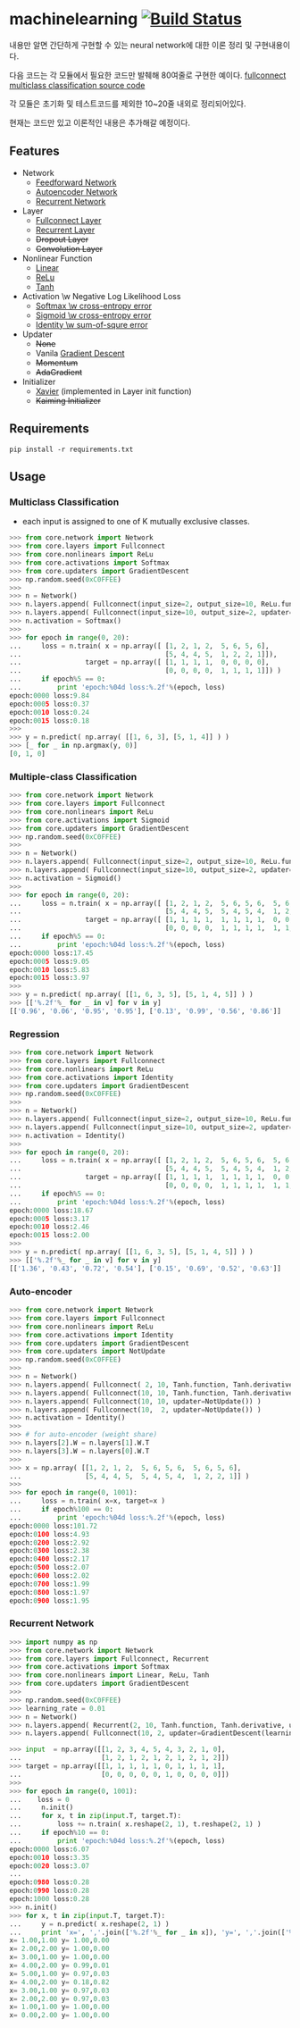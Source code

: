 # machinelearning [![Build Status](https://travis-ci.org/wbaek/machinelearning.svg?branch=master)](https://travis-ci.org/wbaek/machinelearning)

내용만 알면 간단하게 구현할 수 있는 neural network에 대한 이론 정리 및 구현내용이다.

다음 코드는 각 모듈에서 필요한 코드만 발췌해 80여줄로 구현한 예이다.
[fullconnect multiclass classification source code](https://gist.github.com/wbaek/05201f13130fa005cb33)


각 모듈은 초기화 및 테스트코드를 제외한 10~20줄 내외로 정리되어있다.

현재는 코드만 있고 이론적인 내용은 추가해갈 예정이다.



## Features
* Network
  * [Feedforward Network](core/network.py)
  * [Autoencoder Network](README.md#auto-encoder)
  * [Recurrent Network](README.md#recurrent-network)
* Layer
  * [Fullconnect Layer](core/layers/fullconnect.py)
  * [Recurrent Layer](core/layers/recurrent.py)
  * ~~Dropout Layer~~
  * ~~Convolution Layer~~
* Nonlinear Function
  * [Linear](core/nonlinears/linear.py)
  * [ReLu](core/nonlinears/relu.py)
  * [Tanh](core/nonlinears/tanh.py)
* Activation \w Negative Log Likelihood Loss
  * [Softmax \w cross-entropy error](core/activations/softmax.py)
  * [Sigmoid \w cross-entropy error](core/activations/sigmoid.py)
  * [Identity \w sum-of-squre error](core/activations/identity.py)
* Updater
  * ~~None~~
  * Vanila [Gradient Descent](core/updaters/gradient_descent.py)
  * ~~Momentum~~
  * ~~AdaGradient~~
* Initializer
  * [Xavier](core/layers/fullconnect.py#L17) (implemented in Layer init function)
  * ~~Kaiming Initializer~~

## Requirements
```
pip install -r requirements.txt
```


## Usage
### Multiclass Classification
* each input is assigned to one of K mutually exclusive classes.
```python
>>> from core.network import Network
>>> from core.layers import Fullconnect
>>> from core.nonlinears import ReLu
>>> from core.activations import Softmax
>>> from core.updaters import GradientDescent
>>> np.random.seed(0xC0FFEE)
>>> 
>>> n = Network()
>>> n.layers.append( Fullconnect(input_size=2, output_size=10, ReLu.function, ReLu.derivative, updater=GradientDescent(learning_rate=0.01)) )
>>> n.layers.append( Fullconnect(input_size=10, output_size=2, updater=GradientDescent(learning_rate=0.01)) )
>>> n.activation = Softmax()
>>> 
>>> for epoch in range(0, 20):
...     loss = n.train( x = np.array([ [1, 2, 1, 2,  5, 6, 5, 6],
...                                    [5, 4, 4, 5,  1, 2, 2, 1]]),
...                target = np.array([ [1, 1, 1, 1,  0, 0, 0, 0],
...                                    [0, 0, 0, 0,  1, 1, 1, 1]]) )
...     if epoch%5 == 0:
...         print 'epoch:%04d loss:%.2f'%(epoch, loss)
epoch:0000 loss:9.84
epoch:0005 loss:0.37
epoch:0010 loss:0.24
epoch:0015 loss:0.18
>>> 
>>> y = n.predict( np.array( [[1, 6, 3], [5, 1, 4]] ) )
>>> [_ for _ in np.argmax(y, 0)]
[0, 1, 0]
```


### Multiple-class Classification
```python
>>> from core.network import Network
>>> from core.layers import Fullconnect
>>> from core.nonlinears import ReLu
>>> from core.activations import Sigmoid
>>> from core.updaters import GradientDescent
>>> np.random.seed(0xC0FFEE)
>>> 
>>> n = Network()
>>> n.layers.append( Fullconnect(input_size=2, output_size=10, ReLu.function, ReLu.derivative, updater=GradientDescent(learning_rate=0.01)) )
>>> n.layers.append( Fullconnect(input_size=10, output_size=2, updater=GradientDescent(learning_rate=0.01)) )
>>> n.activation = Sigmoid()
>>> 
>>> for epoch in range(0, 20):
...     loss = n.train( x = np.array([ [1, 2, 1, 2,  5, 6, 5, 6,  5, 6, 5, 6],
...                                    [5, 4, 4, 5,  5, 4, 5, 4,  1, 2, 2, 1]]),
...                target = np.array([ [1, 1, 1, 1,  1, 1, 1, 1,  0, 0, 0, 0],
...                                    [0, 0, 0, 0,  1, 1, 1, 1,  1, 1, 1, 1]]) )
...     if epoch%5 == 0:
...         print 'epoch:%04d loss:%.2f'%(epoch, loss)
epoch:0000 loss:17.45
epoch:0005 loss:9.05
epoch:0010 loss:5.83
epoch:0015 loss:3.97
>>> 
>>> y = n.predict( np.array( [[1, 6, 3, 5], [5, 1, 4, 5]] ) )
>>> [['%.2f'%_ for _ in v] for v in y]
[['0.96', '0.06', '0.95', '0.95'], ['0.13', '0.99', '0.56', '0.86']]
```

### Regression
```python
>>> from core.network import Network
>>> from core.layers import Fullconnect
>>> from core.nonlinears import ReLu
>>> from core.activations import Identity
>>> from core.updaters import GradientDescent
>>> np.random.seed(0xC0FFEE)
>>> 
>>> n = Network()
>>> n.layers.append( Fullconnect(input_size=2, output_size=10, ReLu.function, ReLu.derivative, updater=GradientDescent(learning_rate=0.01)) )
>>> n.layers.append( Fullconnect(input_size=10, output_size=2, updater=GradientDescent(learning_rate=0.01)) )
>>> n.activation = Identity()
>>> 
>>> for epoch in range(0, 20):
...     loss = n.train( x = np.array([ [1, 2, 1, 2,  5, 6, 5, 6,  5, 6, 5, 6],
...                                    [5, 4, 4, 5,  5, 4, 5, 4,  1, 2, 2, 1]]),
...                target = np.array([ [1, 1, 1, 1,  1, 1, 1, 1,  0, 0, 0, 0],
...                                    [0, 0, 0, 0,  1, 1, 1, 1,  1, 1, 1, 1]]) )
...     if epoch%5 == 0:
...         print 'epoch:%04d loss:%.2f'%(epoch, loss)
epoch:0000 loss:18.67
epoch:0005 loss:3.17
epoch:0010 loss:2.46
epoch:0015 loss:2.00
>>> 
>>> y = n.predict( np.array( [[1, 6, 3, 5], [5, 1, 4, 5]] ) )
>>> [['%.2f'%_ for _ in v] for v in y]
[['1.36', '0.43', '0.72', '0.54'], ['0.15', '0.69', '0.52', '0.63']]
```

### Auto-encoder
```python
>>> from core.network import Network
>>> from core.layers import Fullconnect
>>> from core.nonlinears import ReLu
>>> from core.activations import Identity
>>> from core.updaters import GradientDescent
>>> from core.updaters import NotUpdate
>>> np.random.seed(0xC0FFEE)
>>> 
>>> n = Network()
>>> n.layers.append( Fullconnect( 2, 10, Tanh.function, Tanh.derivative, GradientDescent(learning_rate=0.001)) )
>>> n.layers.append( Fullconnect(10, 10, Tanh.function, Tanh.derivative, GradientDescent(learning_rate=0.001)) )
>>> n.layers.append( Fullconnect(10, 10, updater=NotUpdate()) )
>>> n.layers.append( Fullconnect(10,  2, updater=NotUpdate()) )
>>> n.activation = Identity()
>>>
>>> # for auto-encoder (weight share)
>>> n.layers[2].W = n.layers[1].W.T
>>> n.layers[3].W = n.layers[0].W.T
>>>
>>> x = np.array( [[1, 2, 1, 2,  5, 6, 5, 6,  5, 6, 5, 6],
...                [5, 4, 4, 5,  5, 4, 5, 4,  1, 2, 2, 1]] )
>>>
>>> for epoch in range(0, 1001):
...     loss = n.train( x=x, target=x )
...     if epoch%100 == 0:
...         print 'epoch:%04d loss:%.2f'%(epoch, loss)
epoch:0000 loss:101.72
epoch:0100 loss:4.93
epoch:0200 loss:2.92
epoch:0300 loss:2.38
epoch:0400 loss:2.17
epoch:0500 loss:2.07
epoch:0600 loss:2.02
epoch:0700 loss:1.99
epoch:0800 loss:1.97
epoch:0900 loss:1.95
```

### Recurrent Network
```python
>>> import numpy as np
>>> from core.network import Network
>>> from core.layers import Fullconnect, Recurrent
>>> from core.activations import Softmax
>>> from core.nonlinears import Linear, ReLu, Tanh
>>> from core.updaters import GradientDescent
>>> 
>>> np.random.seed(0xC0FFEE)
>>> learning_rate = 0.01
>>> n = Network()
>>> n.layers.append( Recurrent(2, 10, Tanh.function, Tanh.derivative, updater=GradientDescent(learning_rate)) )
>>> n.layers.append( Fullconnect(10, 2, updater=GradientDescent(learning_rate)) )

>>> input  = np.array([[1, 2, 3, 4, 5, 4, 3, 2, 1, 0],
...                    [1, 2, 1, 2, 1, 2, 1, 2, 1, 2]])
>>> target = np.array([[1, 1, 1, 1, 1, 0, 1, 1, 1, 1],
...                    [0, 0, 0, 0, 0, 1, 0, 0, 0, 0]])
>>> 
>>> for epoch in range(0, 1001):
...    loss = 0
...     n.init()
...     for x, t in zip(input.T, target.T):
...         loss += n.train( x.reshape(2, 1), t.reshape(2, 1) )
...     if epoch%10 == 0:
...         print 'epoch:%04d loss:%.2f'%(epoch, loss)
epoch:0000 loss:6.07
epoch:0010 loss:3.35
epoch:0020 loss:3.07
...
epoch:0980 loss:0.28
epoch:0990 loss:0.28
epoch:1000 loss:0.28
>>> n.init()
>>> for x, t in zip(input.T, target.T):
...     y = n.predict( x.reshape(2, 1) )
...     print 'x=', ','.join(['%.2f'%_ for _ in x]), 'y=', ','.join(['%.2f'%_ for _ in y])
x= 1.00,1.00 y= 1.00,0.00
x= 2.00,2.00 y= 1.00,0.00
x= 3.00,1.00 y= 1.00,0.00
x= 4.00,2.00 y= 0.99,0.01
x= 5.00,1.00 y= 0.97,0.03
x= 4.00,2.00 y= 0.18,0.82
x= 3.00,1.00 y= 0.97,0.03
x= 2.00,2.00 y= 0.97,0.03
x= 1.00,1.00 y= 1.00,0.00
x= 0.00,2.00 y= 1.00,0.00
```
